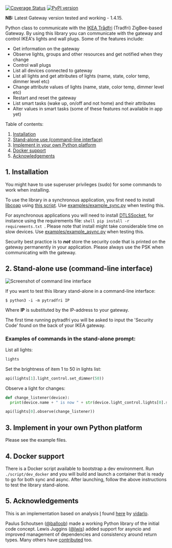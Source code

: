 [![Coverage Status](https://coveralls.io/repos/github/ggravlingen/pytradfri/badge.svg?branch=master)](https://coveralls.io/github/ggravlingen/pytradfri?branch=master)
[![PyPI version](https://badge.fury.io/py/pytradfri.svg)](https://badge.fury.io/py/pytradfri)

**NB:** Latest Gateway version tested and working - 1.4.15.

Python class to communicate with the [IKEA Trådfri](http://www.ikea.com/us/en/catalog/products/00337813/) (Tradfri) ZigBee-based Gateway. By using this library you can communicate with the gateway and control IKEA's lights and wall plugs.
 Some of the features include:

- Get information on the gateway
- Observe lights, groups and other resources and get notified when they change
- Control wall plugs
- List all devices connected to gateway
- List all lights and get attributes of lights (name, state, color temp, dimmer level etc)
- Change attribute values of lights (name, state, color temp, dimmer level etc)
- Restart and reset the gateway
- List smart tasks (wake up, on/off and not home) and their attributes
- Alter values in smart tasks (some of these features not available in app yet)

Table of contents:

1. [Installation](#1-installation)
2. [Stand-alone use (command-line interface)](#2-stand-alone-use-command-line-interface)
3. [Implement in your own Python platform](#3-implement-in-your-own-python-platform)
4. [Docker support](#4-docker-support)
5. [Acknowledgements](#5-acknowledgements)

## 1. Installation
You might have to use superuser privileges (sudo) for some commands to work when installing.

To use the library in a synchronous application, you first need to install [libcoap](https://github.com/obgm/libcoap) using [this script](script/install-coap-client.sh). Use [examples/example_sync.py](https://github.com/ggravlingen/pytradfri/blob/master/examples/example_sync.py) when testing this.

For asynchronous applications you will need to install [DTLSSocket](https://pypi.python.org/pypi/DTLSSocket), for instance using the requirements file: ```shell pip install -r requirements.txt ```. Please note that install might take considerable time on slow devices. Use [examples/example_async.py](https://github.com/ggravlingen/pytradfri/blob/master/examples/example_async.py) when testing this.

Security best practice is to ***not*** store the security code that is printed on the gateway permanently in your application. Please always use the PSK when communicating with the gateway.

## 2. Stand-alone use (command-line interface)
![Screenshot of command line interface](./docs/pytradfri_cli.png)

If you want to test this library stand-alone in a command-line interface:

```shell
$ python3 -i -m pytradfri IP
```
Where **IP** is substituted by the IP-address to your gateway.

The first time running pytradfri you will be asked to input the 'Security Code' found on the back of your IKEA gateway.

### Examples of commands in the stand-alone prompt:

List all lights:

```python
lights
```

Set the brightness of item 1 to 50 in lights list:

```python
api(lights[1].light_control.set_dimmer(50))
```

Observe a light for changes:

```python
def change_listener(device):
  print(device.name + " is now " + str(device.light_control.lights[0].state))

api(lights[0].observe(change_listener))
```

## 3. Implement in your own Python platform
Please see the example files.

## 4. Docker support

There is a Docker script available to bootstrap a dev environment. Run `./script/dev_docker` and you will build and launch a container that is ready to go for both sync and async. After launching, follow the above instructions to test the library stand-alone.

## 5. Acknowledgements
This is an implementation based on analysis [I](https://github.com/ggravlingen/) found [here](https://bitsex.net/software/2017/coap-endpoints-on-ikea-tradfri/) by [vidarlo](https://bitsex.net/).

Paulus Schoutsen ([@balloob](https://github.com/balloob)) made a working Python library of the initial code concept. Lewis Juggins ([@lwis](https://github.com/lwis)) added support for asyncio and improved management of dependencies and consistency around return types. Many others have [contributed](https://github.com/ggravlingen/pytradfri/graphs/contributors) too.
